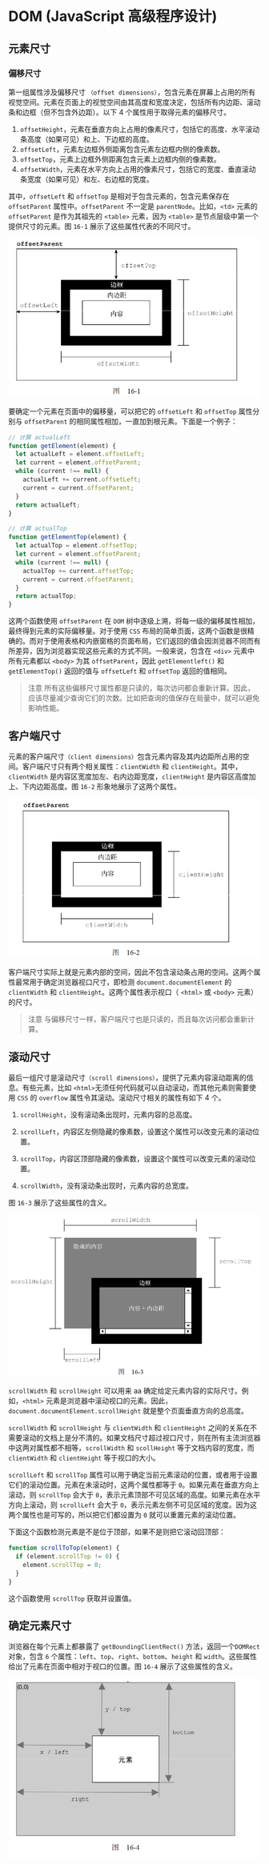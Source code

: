 # DOM (JavaScript 高级程序设计)

## 元素尺寸

### 偏移尺寸

第一组属性涉及偏移尺寸 `（offset dimensions）`，包含元素在屏幕上占用的所有视觉空间。元素在页面上的视觉空间由其高度和宽度决定，包括所有内边距、滚动条和边框（但不包含外边距）。以下 4 个属性用于取得元素的偏移尺寸。

1. `offsetHeight`，元素在垂直方向上占用的像素尺寸，包括它的高度、水平滚动条高度（如果可见）和上、下边框的高度。
2. `offsetLeft`，元素左边框外侧距离包含元素左边框内侧的像素数。
3. `offsetTop`，元素上边框外侧距离包含元素上边框内侧的像素数。
4. `offsetWidth`，元素在水平方向上占用的像素尺寸，包括它的宽度、垂直滚动条宽度（如果可见）和左、右边框的宽度。

其中，`offsetLeft` 和 `offsetTop` 是相对于包含元素的，包含元素保存在 `offsetParent` 属性中。`offsetParent` 不一定是 `parentNode`。比如，`<td>` 元素的 `offsetParent` 是作为其祖先的 `<table>` 元素，因为 `<table>` 是节点层级中第一个提供尺寸的元素。图 `16-1` 展示了这些属性代表的不同尺寸。

![1644495555673](.\assets\1644495555673.png)

要确定一个元素在页面中的偏移量，可以把它的 `offsetLeft` 和 `offsetTop` 属性分别与 `offsetParent`
的相同属性相加，一直加到根元素。下面是一个例子：

```javascript
// 计算 actualLeft
function getElement(element) {
  let actualLeft = element.offsetLeft;
  let current = element.offsetParent;
  while (current !== null) {
    actualLeft += current.offsetLeft;
    current = current.offsetParent;
  }
  return actualLeft;
}
```

```javascript
// 计算 actualTop
function getElementTop(element) {
  let actualTop = element.offsetTop;
  let current = element.offsetParent;
  while (current !== null) {
    actualTop += current.offsetTop;
    current = current.offsetParent;
  }
  return actualTop;
}
```

这两个函数使用 `offsetParent` 在 `DOM` 树中逐级上溯，将每一级的偏移属性相加，最终得到元素的实际偏移量。对于使用 `CSS` 布局的简单页面，这两个函数是很精确的。而对于使用表格和内嵌窗格的页面布局，它们返回的值会因浏览器不同而有所差异，因为浏览器实现这些元素的方式不同。一般来说，包含在 `<div>` 元素中所有元素都以 `<body>` 为其 `offsetParent`，因此 `getElementleft()` 和 `getElementTop()` 返回的值与 `offsetLeft` 和 `offsetTop` 返回的值相同。

> 注意 所有这些偏移尺寸属性都是只读的，每次访问都会重新计算。因此，应该尽量减少查询它们的次数。比如把查询的值保存在局量中，就可以避免影响性能。

## 客户端尺寸

元素的客户端尺寸`（client dimensions）`包含元素内容及其内边距所占用的空间。客户端尺寸只有两个相关属性：`clientWidth` 和 `clientHeight`。其中，`clientWidth` 是内容区宽度加左、右内边距宽度，`clientHeight` 是内容区高度加上、下内边距高度。图 `16-2` 形象地展示了这两个属性。

![1644496479325](.\assets\1644496479325.png)

客户端尺寸实际上就是元素内部的空间，因此不包含滚动条占用的空间。这两个属性最常用于确定浏览器视口尺寸，即检测 `document.documentElement` 的 `clientWidth` 和 `clientHeight`。这两个属性表示视口（ `<html>` 或 `<body>` 元素）的尺寸。

> 注意 与偏移尺寸一样，客户端尺寸也是只读的，而且每次访问都会重新计算。

## 滚动尺寸

最后一组尺寸是滚动尺寸`（scroll dimensions）`，提供了元素内容滚动距离的信息。有些元素，比如 `<html>`无须任何代码就可以自动滚动，而其他元素则需要使用 `CSS` 的 `overflow` 属性令其滚动。滚动尺寸相关的属性有如下 4 个。

1. `scrollHeight`，没有滚动条出现时，元素内容的总高度。

2. `scrollLeft`，内容区左侧隐藏的像素数，设置这个属性可以改变元素的滚动位置。

3. `scrollTop`，内容区顶部隐藏的像素数，设置这个属性可以改变元素的滚动位置。

4. `scrollWidth`，没有滚动条出现时，元素内容的总宽度。

图 `16-3` 展示了这些属性的含义。

![1644496852503](.\assets\1644496852503.png)

`scrollWidth` 和 `scrollHeight` 可以用来 aa 确定给定元素内容的实际尺寸。例如，`<html>` 元素是浏览器中滚动视口的元素。因此，`document.documentElement.scrollHeight` 就是整个页面垂直方向的总高度。

`scrollWidth` 和 `scrollHeight` 与 `clientWidth` 和 `clientHeight` 之间的关系在不需要滚动的文档上是分不清的。如果文档尺寸超过视口尺寸，则在所有主流浏览器中这两对属性都不相等，`scrollWidth` 和 `scollHeight` 等于文档内容的宽度，而 `clientWidth` 和 `clientHeight` 等于视口的大小。

`scrollLeft` 和 `scrollTop` 属性可以用于确定当前元素滚动的位置，或者用于设置它们的滚动位置。元素在未滚动时，这两个属性都等于 `0`。如果元素在垂直方向上滚动，则 `scrollTop` 会大于 `0`，表示元素顶部不可见区域的高度。如果元素在水平方向上滚动，则 `scrollLeft` 会大于 `0`，表示元素左侧不可见区域的宽度。因为这两个属性也是可写的，所以把它们都设置为 `0` 就可以重置元素的滚动位置。

下面这个函数检测元素是不是位于顶部，如果不是则把它滚动回顶部：

```javascript
function scrollToTop(element) {
  if (element.scrollTop != 0) {
    element.scrollTop = 0;
  }
}
```

这个函数使用 `scrollTop` 获取并设置值。

## 确定元素尺寸

浏览器在每个元素上都暴露了 `getBoundingClientRect()` 方法，返回一个`DOMRect` 对象，包含 `6` 个属性：`left`、`top`、`right`、`bottom`、`height` 和 `width`。这些属性给出了元素在页面中相对于视口的位置。图 `16-4` 展示了这些属性的含义。

![1644497629755](.\assets\1644497629755.png)
